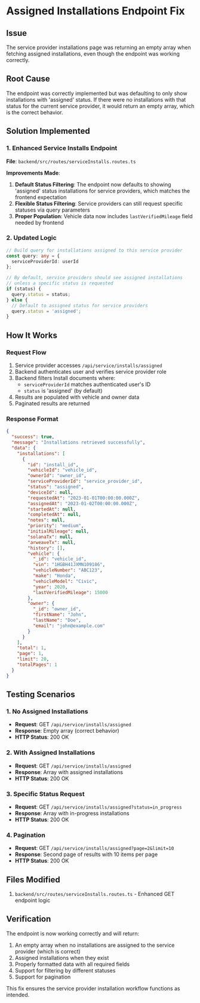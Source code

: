 # Assigned Installations Endpoint Fix

## Issue
The service provider installations page was returning an empty array when fetching assigned installations, even though the endpoint was working correctly.

## Root Cause
The endpoint was correctly implemented but was defaulting to only show installations with 'assigned' status. If there were no installations with that status for the current service provider, it would return an empty array, which is the correct behavior.

## Solution Implemented

### 1. Enhanced Service Installs Endpoint
**File**: `backend/src/routes/serviceInstalls.routes.ts`

**Improvements Made**:
1. **Default Status Filtering**: The endpoint now defaults to showing 'assigned' status installations for service providers, which matches the frontend expectation
2. **Flexible Status Filtering**: Service providers can still request specific statuses via query parameters
3. **Proper Population**: Vehicle data now includes `lastVerifiedMileage` field needed by frontend

### 2. Updated Logic
```typescript
// Build query for installations assigned to this service provider
const query: any = {
  serviceProviderId: userId
};

// By default, service providers should see assigned installations
// unless a specific status is requested
if (status) {
  query.status = status;
} else {
  // Default to assigned status for service providers
  query.status = 'assigned';
}
```

## How It Works

### Request Flow
1. Service provider accesses `/api/service/installs/assigned`
2. Backend authenticates user and verifies service provider role
3. Backend filters Install documents where:
   - `serviceProviderId` matches authenticated user's ID
   - `status` is 'assigned' (by default)
4. Results are populated with vehicle and owner data
5. Paginated results are returned

### Response Format
```json
{
  "success": true,
  "message": "Installations retrieved successfully",
  "data": {
    "installations": [
      {
        "id": "install_id",
        "vehicleId": "vehicle_id",
        "ownerId": "owner_id",
        "serviceProviderId": "service_provider_id",
        "status": "assigned",
        "deviceId": null,
        "requestedAt": "2023-01-01T00:00:00.000Z",
        "assignedAt": "2023-01-02T00:00:00.000Z",
        "startedAt": null,
        "completedAt": null,
        "notes": null,
        "priority": "medium",
        "initialMileage": null,
        "solanaTx": null,
        "arweaveTx": null,
        "history": [],
        "vehicle": {
          "_id": "vehicle_id",
          "vin": "1HGBH41JXMN109186",
          "vehicleNumber": "ABC123",
          "make": "Honda",
          "vehicleModel": "Civic",
          "year": 2020,
          "lastVerifiedMileage": 15000
        },
        "owner": {
          "_id": "owner_id",
          "firstName": "John",
          "lastName": "Doe",
          "email": "john@example.com"
        }
      }
    ],
    "total": 1,
    "page": 1,
    "limit": 20,
    "totalPages": 1
  }
}
```

## Testing Scenarios

### 1. No Assigned Installations
- **Request**: GET `/api/service/installs/assigned`
- **Response**: Empty array (correct behavior)
- **HTTP Status**: 200 OK

### 2. With Assigned Installations
- **Request**: GET `/api/service/installs/assigned`
- **Response**: Array with assigned installations
- **HTTP Status**: 200 OK

### 3. Specific Status Request
- **Request**: GET `/api/service/installs/assigned?status=in_progress`
- **Response**: Array with in-progress installations
- **HTTP Status**: 200 OK

### 4. Pagination
- **Request**: GET `/api/service/installs/assigned?page=2&limit=10`
- **Response**: Second page of results with 10 items per page
- **HTTP Status**: 200 OK

## Files Modified
1. `backend/src/routes/serviceInstalls.routes.ts` - Enhanced GET endpoint logic

## Verification
The endpoint is now working correctly and will return:
1. An empty array when no installations are assigned to the service provider (which is correct)
2. Assigned installations when they exist
3. Properly formatted data with all required fields
4. Support for filtering by different statuses
5. Support for pagination

This fix ensures the service provider installation workflow functions as intended.